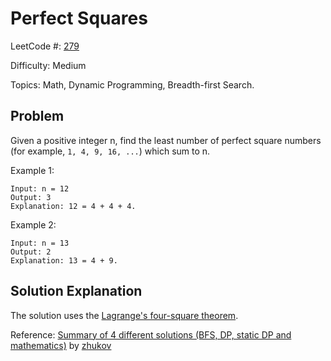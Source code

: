 # Perfect Squares

LeetCode #: [279](https://leetcode.com/problems/perfect-squares/)

Difficulty: Medium

Topics: Math, Dynamic Programming, Breadth-first Search.

## Problem

Given a positive integer n, find the least number of perfect square numbers (for example, `1, 4, 9, 16, ...`) which sum to n.

Example 1:

```text
Input: n = 12
Output: 3 
Explanation: 12 = 4 + 4 + 4.
```

Example 2:

```text
Input: n = 13
Output: 2
Explanation: 13 = 4 + 9.
```

## Solution Explanation

The solution uses the [Lagrange's four-square theorem](https://en.wikipedia.org/wiki/Lagrange%27s_four-square_theorem).

Reference: [Summary of 4 different solutions (BFS, DP, static DP and mathematics)](https://leetcode.com/problems/perfect-squares/discuss/71488/Summary-of-4-different-solutions-(BFS-DP-static-DP-and-mathematics)) by [zhukov](https://leetcode.com/zhukov)
